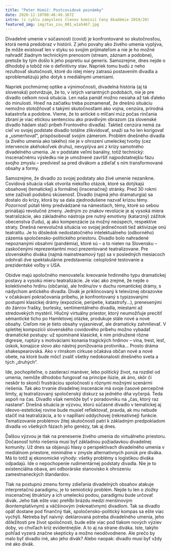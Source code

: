 ```yaml
---
title: "Peter Himič: Postcovidové poznámky"
date: 2020-12-10T08:46:49.367Z
intro: (z cyklu zamyslení členov komisií Ceny Akadémie 2019/20)
featured_img: img/tas_zsu_001_w1a5467.jpg
---
```

Divadelné umenie v súčasnosti (covid) je konfrontované so skutočnosťou, ktorá nemá predobraz v histórii. Z jeho povahy ako živého umenia vyplýva, že môže existovať len v styku so svojim prijímateľom a nie je ho možné nahradiť žiadnym technickým prenosom (stream, záznam a podobne), pretože by tým došlo k jeho popretiu sui generis. Samozrejme, dnes nejde o dlhodobý a tobôž nie o definitívny stav. Napriek tomu budú z neho rezultovať skutočnosti, ktoré do istej miery zatrasú postavením divadla a sproblematizujú jeho dotyk s mediálnymi umeniami.

Napriek pochmúrnej optike a výnimočnosti, divadelná história (aj tá slovenská) potvrdzuje, že to, v istých variantných podobách, nie je pre divadlo celkom nová situácia. Len naša pamäť možno nesiaha až tak ďaleko do minulosti. Hneď na začiatku treba poznamenať, že  dnešnú situáciu nemožno stotožňovať s takými skutočnosťami ako vojna, cenzúra, prírodná katastrofa a podobne. Vieme, že to antické o mlčaní múz počas rinčania zbraní je viac etickou sentenciou ako pravdivým obrazom (za slovenské divadlo hádam stačí príbeh Frontového divadla). Taktiež cenzúra nemá za cieľ vo svojej podstate divadlo totálne zlikvidovať, snaží sa ho len korigovať a „usmerňovať“, prispôsobovať svojim zámerom. Problém dnešného divadla (a živého umenia ako takého) nie je v ohrození umeleckej tvorby (cez intervencie akéhokoľvek druhu), nevyplýva ani z krízy samotného divadelného umenia. Je v podstate veľmi banálny, totiž technický: inscenačnému výsledku nie je umožnené zavŕšiť najpodstatnejšiu fázu svojho zmyslu – predviesť sa pred divákom a zdieľať s ním transformované obsahy a formy. 

Samozrejme, že divadlo zo svojej podstaty ako živé umenie nezanikne.  Covidová situácia však otvorila niekoľko otázok, ktoré sa dotýkajú obsahovej (tematickej) a formálnej (inscenačnej) stránky. Pred 30 rokmi sme zažívali podobnú skúsenosť. Divadlo (najmä jeho dramaturgia) sa dostalo do krízy, ktorá by sa dala zjednodušene nazvať krízou témy. Pozornosť pútali témy predvádzané na námestiach, témy, ktoré so sebou prinášajú revolučné zmeny. Jedným zo znakov revolúcie je aj vysoká miera teatralizácie, ako základného nástroja pre nutný emotívny (katarzný) zážitok obecenstva (ľudu), aj ako kompenzácie za možný neúspech, respektíve straty. Dnešná nerevolučná situácia vo svojej jedinečnosti tiež aktivizuje onú teatralitu. Je to dôsledok nedostatočného intelektuálneho (odborného)  zázemia spoločensko-politického priestoru. Divadlo bolo nahradené nepoznanými obsahmi (pandémia), ktoré sú – a to nielen na Slovensku – zaskočenými reprezentantmi moci prezentované teatralizovane. Pre slovenského diváka (najmä mainstreamový typ) sa v posledných mesiacoch odohrali dve spektakulárne predstavenia: celoplošné testovanie a prezidentské voľby v USA. 

Obidve majú spoločného menovateľa: kreovanie hrdinného typu dramatickej postavy a vysokú mieru teatralizácie. Je viac ako zrejmé, že nejde o kolektívneho hrdinu (občania), ale hrdinu/ov v duchu romantickej drámy, s nádychom antického divadla. Divák je priklincovaný k televíznej obrazovke v očakávaní pokračovania príbehu, je konfrontovaný s typizovanými postupmi klasickej drámy (expozície, peripetie, katastrofy...), prenesenými do žánrov frašky, burlesky, sentimentálneho divadla, miestami až stredovekých mystérií. Hlučný virtuálny priestor, ktorý neumožňuje precítiť sémantické ticho po Hamletovej otázke, produkuje stále nové a nové obsahy. Cieľom nie je tieto obsahy vyjasnievať, ale dramaticky zahmlievať. V spletitej kompozícii slovenského covidového príbehu možno vybadať dramatické postupy: už spomínané klasické, k nim pridružené rôzne digresie, ruptúry s motiváciami konania tragických hrdinov – vina, trest, lesť, úskok, konajúce slovo ako nástroj ponižovania protivníka... Prosto dráma shakespearovská. Ako v rímskom cirkuse očakáva občan nové a nové obete, na ktoré bude môcť zvaliť všetky nedokonalosti dnešného sveta a tých „druhých“. 

Ide, pochopiteľne, o zastierací  manéver, lebo politický život, na rozdiel od umenia, nemôže dlhodobo fungovať na princípe ilúzie, ak áno, skôr či neskôr to skončí frustráciou spoločnosti s rôznymi možnými scenármi riešenia. Tak ako trvanie divadelnej inscenácie má svoje časové percepčné limity, aj teatralizovaný spoločenský diskurz sa jedného dňa vyčerpá. Teda aspoň na čas. Divadlo však nemôže byť v poradovníku na „čas, ktorý raz nastane“. Dnešná situácia je výzvou, ktorú súčasné divadlo v tematickej aj ideovo-estetickej rovine bude musieť reflektovať, pravda, ak mu nebude stačiť iná teatralizácia, a to v napĺňaní oddychovej (rekreatívnej) funkcie. Tematizovanie problémov žitej skutočnosti patrí k základným predpokladom divadla vo všetkých fázach jeho genézy, tak aj dnes. 

Ďalšou výzvou je tlak na prenesenie živého umenia do virtuálneho priestoru. Dočasnosť tohto riešenia musí byť základnou požiadavkou divadelnej komunity. Už dnes sa objavujú hlasy o perspektívach divadelného umenia v mediálnom priestore, minimálne v zmysle alternatívnych ponúk pre diváka. Má to totiž aj ekonomické výhody: všetky problémy s logistikou diváka odpadajú. Ide o nepochopenie rudimentárnej podstaty divadla. Nie je to existenciálna obava, ani odborárske stanovisko k ohrozeniu zamestnaneckých štandardov. 

Tlak na postupnú zmenu formy zdieľania divadelných obsahov atakuje interpretačnú paradigmu, je to semiotický problém. Nejde tu len o zložky inscenačnej štruktúry a ich umeleckú podou, paradigmu bude určovať divák. Jeho tlak ešte viac prehĺbi brázdu medzi menšinovým (kontemplatívnym) a väčšinovým (rekreatívnym) divadlom. Tak sa divadlo opäť dostane pod finančný tlak, spoločensko-politický kompas sa ešte viac vychýli. Netreba byť naivný: deklarovaná potreba divadelného umenia, jeho dôležitosti pre život spoločnosti, bude ešte viac pod tlakom nových výziev doby, vo chvíľach kríz evidentnejšie. A to aj na strane diváka. Iste, takýto pohľad vyzerá značne skepticky a možno neodôvodnene. Ale prečo by malo byť divadlo iné, ako jeho divák? Alebo naopak: divadlo musí byť vždy iné ako divák.